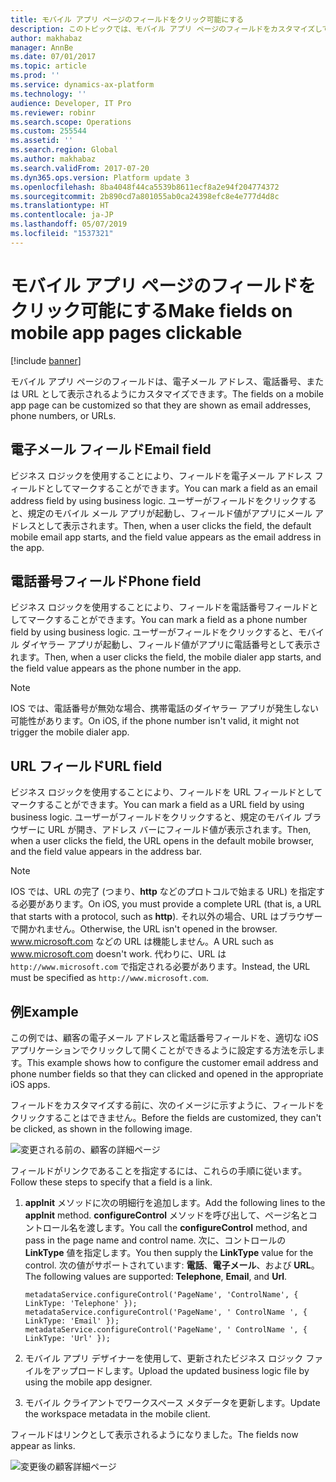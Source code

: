 ```yaml
---
title: モバイル アプリ ページのフィールドをクリック可能にする
description: このトピックでは、モバイル アプリ ページのフィールドをカスタマイズして、メール アドレス、電話番号、または URL として表示する方法について説明します。
author: makhabaz
manager: AnnBe
ms.date: 07/01/2017
ms.topic: article
ms.prod: ''
ms.service: dynamics-ax-platform
ms.technology: ''
audience: Developer, IT Pro
ms.reviewer: robinr
ms.search.scope: Operations
ms.custom: 255544
ms.assetid: ''
ms.search.region: Global
ms.author: makhabaz
ms.search.validFrom: 2017-07-20
ms.dyn365.ops.version: Platform update 3
ms.openlocfilehash: 8ba4048f44ca5539b8611ecf8a2e94f204774372
ms.sourcegitcommit: 2b890cd7a801055ab0ca24398efc8e4e777d4d8c
ms.translationtype: HT
ms.contentlocale: ja-JP
ms.lasthandoff: 05/07/2019
ms.locfileid: "1537321"
---
```

# <a name="make-fields-on-mobile-app-pages-clickable"></a><span data-ttu-id="fdf51-103">モバイル アプリ ページのフィールドをクリック可能にする</span><span class="sxs-lookup"><span data-stu-id="fdf51-103">Make fields on mobile app pages clickable</span></span>

[!include [banner](../../../includes/banner.md)]

<span data-ttu-id="fdf51-104">モバイル アプリ ページのフィールドは、電子メール アドレス、電話番号、または URL として表示されるようにカスタマイズできます。</span><span class="sxs-lookup"><span data-stu-id="fdf51-104">The fields on a mobile app page can be customized so that they are shown as email addresses, phone numbers, or URLs.</span></span>

## <a name="email-field"></a><span data-ttu-id="fdf51-105">電子メール フィールド</span><span class="sxs-lookup"><span data-stu-id="fdf51-105">Email field</span></span>
<span data-ttu-id="fdf51-106">ビジネス ロジックを使用することにより、フィールドを電子メール アドレス フィールドとしてマークすることができます。</span><span class="sxs-lookup"><span data-stu-id="fdf51-106">You can mark a field as an email address field by using business logic.</span></span> <span data-ttu-id="fdf51-107">ユーザーがフィールドをクリックすると、規定のモバイル メール アプリが起動し、フィールド値がアプリにメール アドレスとして表示されます。</span><span class="sxs-lookup"><span data-stu-id="fdf51-107">Then, when a user clicks the field, the default mobile email app starts, and the field value appears as the email address in the app.</span></span>

## <a name="phone-field"></a><span data-ttu-id="fdf51-108">電話番号フィールド</span><span class="sxs-lookup"><span data-stu-id="fdf51-108">Phone field</span></span>
<span data-ttu-id="fdf51-109">ビジネス ロジックを使用することにより、フィールドを電話番号フィールドとしてマークすることができます。</span><span class="sxs-lookup"><span data-stu-id="fdf51-109">You can mark a field as a phone number field by using business logic.</span></span> <span data-ttu-id="fdf51-110">ユーザーがフィールドをクリックすると、モバイル ダイヤラー アプリが起動し、フィールド値がアプリに電話番号として表示されます。</span><span class="sxs-lookup"><span data-stu-id="fdf51-110">Then, when a user clicks the field, the mobile dialer app starts, and the field value appears as the phone number in the app.</span></span>

> [!NOTE]
> <span data-ttu-id="fdf51-111">IOS では、電話番号が無効な場合、携帯電話のダイヤラー アプリが発生しない可能性があります。</span><span class="sxs-lookup"><span data-stu-id="fdf51-111">On iOS, if the phone number isn't valid, it might not trigger the mobile dialer app.</span></span>

## <a name="url-field"></a><span data-ttu-id="fdf51-112">URL フィールド</span><span class="sxs-lookup"><span data-stu-id="fdf51-112">URL field</span></span>
<span data-ttu-id="fdf51-113">ビジネス ロジックを使用することにより、フィールドを URL フィールドとしてマークすることができます。</span><span class="sxs-lookup"><span data-stu-id="fdf51-113">You can mark a field as a URL field by using business logic.</span></span> <span data-ttu-id="fdf51-114">ユーザーがフィールドをクリックすると、規定のモバイル ブラウザーに URL が開き、アドレス バーにフィールド値が表示されます。</span><span class="sxs-lookup"><span data-stu-id="fdf51-114">Then, when a user clicks the field, the URL opens in the default mobile browser, and the field value appears in the address bar.</span></span>

> [!NOTE]
> <span data-ttu-id="fdf51-115">IOS では、URL の完了 (つまり、<strong>http</strong> などのプロトコルで始まる URL) を指定する必要があります。</span><span class="sxs-lookup"><span data-stu-id="fdf51-115">On iOS, you must provide a complete URL (that is, a URL that starts with a protocol, such as <strong>http</strong>).</span></span> <span data-ttu-id="fdf51-116">それ以外の場合、URL はブラウザーで開かれません。</span><span class="sxs-lookup"><span data-stu-id="fdf51-116">Otherwise, the URL isn't opened in the browser.</span></span> <span data-ttu-id="fdf51-117">www.microsoft.com などの URL は機能しません。</span><span class="sxs-lookup"><span data-stu-id="fdf51-117">A URL such as www.microsoft.com doesn't work.</span></span> <span data-ttu-id="fdf51-118">代わりに、URL は `http://www.microsoft.com` で指定される必要があります。</span><span class="sxs-lookup"><span data-stu-id="fdf51-118">Instead, the URL must be specified as `http://www.microsoft.com`.</span></span>

## <a name="example"></a><span data-ttu-id="fdf51-119">例</span><span class="sxs-lookup"><span data-stu-id="fdf51-119">Example</span></span>
<span data-ttu-id="fdf51-120">この例では、顧客の電子メール アドレスと電話番号フィールドを、適切な iOS アプリケーションでクリックして開くことができるように設定する方法を示します。</span><span class="sxs-lookup"><span data-stu-id="fdf51-120">This example shows how to configure the customer email address and phone number fields so that they can clicked and opened in the appropriate iOS apps.</span></span>

<span data-ttu-id="fdf51-121">フィールドをカスタマイズする前に、次のイメージに示すように、フィールドをクリックすることはできません。</span><span class="sxs-lookup"><span data-stu-id="fdf51-121">Before the fields are customized, they can't be clicked, as shown in the following image.</span></span>

![変更される前の、顧客の詳細ページ](media/workspace-api/FieldAsURLOriginal.png)

<span data-ttu-id="fdf51-123">フィールドがリンクであることを指定するには、これらの手順に従います。</span><span class="sxs-lookup"><span data-stu-id="fdf51-123">Follow these steps to specify that a field is a link.</span></span>

1. <span data-ttu-id="fdf51-124">**appInit** メソッドに次の明細行を追加します。</span><span class="sxs-lookup"><span data-stu-id="fdf51-124">Add the following lines to the **appInit** method.</span></span> <span data-ttu-id="fdf51-125">**configureControl** メソッドを呼び出して、ページ名とコントロール名を渡します。</span><span class="sxs-lookup"><span data-stu-id="fdf51-125">You call the **configureControl** method, and pass in the page name and control name.</span></span> <span data-ttu-id="fdf51-126">次に、コントロールの **LinkType** 値を指定します。</span><span class="sxs-lookup"><span data-stu-id="fdf51-126">You then supply the **LinkType** value for the control.</span></span> <span data-ttu-id="fdf51-127">次の値がサポートされています: **電話**、**電子メール**、および **URL**。</span><span class="sxs-lookup"><span data-stu-id="fdf51-127">The following values are supported: **Telephone**, **Email**, and **Url**.</span></span>

    ```
    metadataService.configureControl('PageName', 'ControlName', { LinkType: 'Telephone' });
    metadataService.configureControl('PageName', ' ControlName ', { LinkType: 'Email' });
    metadataService.configureControl('PageName', ' ControlName ', { LinkType: 'Url' });
    ```

2. <span data-ttu-id="fdf51-128">モバイル アプリ デザイナーを使用して、更新されたビジネス ロジック ファイルをアップロードします。</span><span class="sxs-lookup"><span data-stu-id="fdf51-128">Upload the updated business logic file by using the mobile app designer.</span></span>
3. <span data-ttu-id="fdf51-129">モバイル クライアントでワークスペース メタデータを更新します。</span><span class="sxs-lookup"><span data-stu-id="fdf51-129">Update the workspace metadata in the mobile client.</span></span>

<span data-ttu-id="fdf51-130">フィールドはリンクとして表示されるようになりました。</span><span class="sxs-lookup"><span data-stu-id="fdf51-130">The fields now appear as links.</span></span>

![変更後の顧客詳細ページ](media/workspace-api/FieldAsURLFinal.png)
